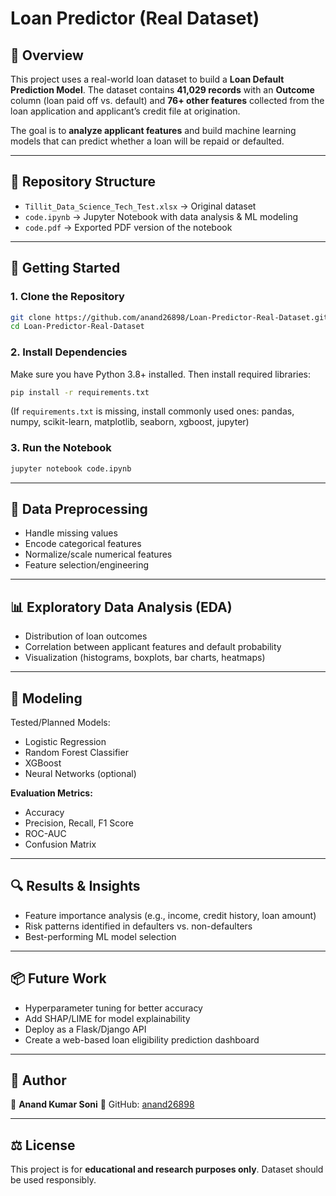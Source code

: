 # Loan Predictor (Real Dataset)

## 📌 Overview

This project uses a real-world loan dataset to build a **Loan Default Prediction Model**. The dataset contains **41,029 records** with an **Outcome** column (loan paid off vs. default) and **76+ other features** collected from the loan application and applicant’s credit file at origination.

The goal is to **analyze applicant features** and build machine learning models that can predict whether a loan will be repaid or defaulted.

---

## 📂 Repository Structure

* `Tillit_Data_Science_Tech_Test.xlsx` → Original dataset
* `code.ipynb` → Jupyter Notebook with data analysis & ML modeling
* `code.pdf` → Exported PDF version of the notebook

---

## 🚀 Getting Started

### 1. Clone the Repository

```bash
git clone https://github.com/anand26898/Loan-Predictor-Real-Dataset.git
cd Loan-Predictor-Real-Dataset
```

### 2. Install Dependencies

Make sure you have Python 3.8+ installed. Then install required libraries:

```bash
pip install -r requirements.txt
```

(If `requirements.txt` is missing, install commonly used ones: pandas, numpy, scikit-learn, matplotlib, seaborn, xgboost, jupyter)

### 3. Run the Notebook

```bash
jupyter notebook code.ipynb
```

---

## 🧹 Data Preprocessing

* Handle missing values
* Encode categorical features
* Normalize/scale numerical features
* Feature selection/engineering

---

## 📊 Exploratory Data Analysis (EDA)

* Distribution of loan outcomes
* Correlation between applicant features and default probability
* Visualization (histograms, boxplots, bar charts, heatmaps)

---

## 🤖 Modeling

Tested/Planned Models:

* Logistic Regression
* Random Forest Classifier
* XGBoost
* Neural Networks (optional)

**Evaluation Metrics:**

* Accuracy
* Precision, Recall, F1 Score
* ROC-AUC
* Confusion Matrix

---

## 🔍 Results & Insights

* Feature importance analysis (e.g., income, credit history, loan amount)
* Risk patterns identified in defaulters vs. non-defaulters
* Best-performing ML model selection

---

## 📦 Future Work

* Hyperparameter tuning for better accuracy
* Add SHAP/LIME for model explainability
* Deploy as a Flask/Django API
* Create a web-based loan eligibility prediction dashboard

---

## 📝 Author

👤 **Anand Kumar Soni**
🔗 GitHub: [anand26898](https://github.com/anand26898)

---

## ⚖️ License

This project is for **educational and research purposes only**. Dataset should be used responsibly.
